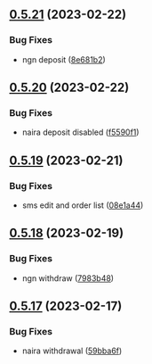 ## [0.5.21](https://github.com/matt-kay/payfam-webapp/compare/v0.5.20...v0.5.21) (2023-02-22)


### Bug Fixes

* ngn deposit ([8e681b2](https://github.com/matt-kay/payfam-webapp/commit/8e681b2170d0a8a1ae270ade772cdb47d8cf00f7))



## [0.5.20](https://github.com/matt-kay/payfam-webapp/compare/v0.5.19...v0.5.20) (2023-02-22)


### Bug Fixes

* naira deposit disabled ([f5590f1](https://github.com/matt-kay/payfam-webapp/commit/f5590f1d0db06f5aee3197531126513a6409be17))



## [0.5.19](https://github.com/matt-kay/payfam-webapp/compare/v0.5.18...v0.5.19) (2023-02-21)


### Bug Fixes

* sms edit and order list ([08e1a44](https://github.com/matt-kay/payfam-webapp/commit/08e1a4417555a7f8b8030b956eaafb6e01a2c6cf))



## [0.5.18](https://github.com/matt-kay/payfam-webapp/compare/v0.5.17...v0.5.18) (2023-02-19)


### Bug Fixes

* ngn withdraw ([7983b48](https://github.com/matt-kay/payfam-webapp/commit/7983b4837f739b5fec627e4067a343e231193993))



## [0.5.17](https://github.com/matt-kay/payfam-webapp/compare/v0.5.16...v0.5.17) (2023-02-17)


### Bug Fixes

* naira withdrawal ([59bba6f](https://github.com/matt-kay/payfam-webapp/commit/59bba6f5ab7c8a3dea4f1eac7eefc9ea8bcd5eaa))



